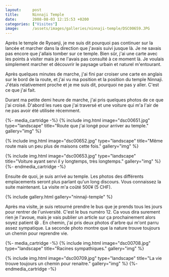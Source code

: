 ```yaml
---
layout:     post
title:      Ninnaji Temple
date:       2008-08-03 12:15:53 +0200
categories: ["Visites"]
image:      /assets/images/galleries/ninnaji-temple/DSC00659.JPG
---
```


Après le temple de Ryoanji, je me suis dit pourquoi pas continuer sur la lancée et marcher dans la direction que
j'avais suivi jusque là. Je ne savais pas encore que j'allais tomber sur ce temple. Bien sûr, j'ai une carte avec
les points à visiter mais je ne l'avais pas consulté à ce moment là. Je voulais simplement marcher et découvrir le
paysage urbain et naturel m'entourant.

<!--more-->

Après quelques minutes de marche, j'ai fini par croiser une carte en anglais sur le bord de la route, et j'ai vu ma
position et la position du temple Ninnaji. J'étais relativement proche et je me suis dit, pourquoi ne pas y aller.
C'est ce que j'ai fait.

Durant ma petite demi heure de marche, j'ai pris quelques photos de ce que j'ai croisé. D'abord les rues que j'ai
traversé et une voiture qui m'a l'air de ne pas avoir été utilisée récemment.

{%- media_cartridge -%}
{% include img.html
    image="dsc00651.jpg"
    type="landscape"
    title="Route que j'ai longé pour arriver au temple."
    gallery="img"
%}

{% include img.html
    image="dsc00652.jpg"
    type="landscape"
    title="Même route mais un peu plus de maisons cette fois."
    gallery="img"
%}

{% include img.html
    image="dsc00653.jpg"
    type="landscape"
    title="Voiture ayant servi il y longtemps, très longtemps."
    gallery="img"
%}
{%- endmedia_cartridge -%}

Ensuite de quoi, je suis arrivé au temple. Les photos des différents emplacements seront plus parlant qu'un long
discours. Vous connaissez la suite maintenant. La visite m'a coûté 500¥ (5 CHF).

{% include gallery.html gallery="ninnaji-temple" %}

Après ma visite, je suis retourné prendre le bus que je prends tous les jours pour rentrer de l'université. C'est
le bus numéro 12. Ca vous dira surement rien je l'avoue, mais je vais publier un article sur ça prochainement alors
soyez patient :laughing: . En chemin, j'ai pris deux photos d'arbre qui m'ont parru assez sympatique. La seconde photo
montre que la nature trouve toujours un chemin pour reprendre vie.

{%- media_cartridge -%}
{% include img.html
    image="dsc00708.jpg"
    type="landscape"
    title="Racines sympathiques."
    gallery="img"
%}

{% include img.html
    image="dsc00709.jpg"
    type="landscape"
    title="La vie trouve toujours un chemin pour renaitre."
    gallery="img"
%}
{%- endmedia_cartridge -%}

